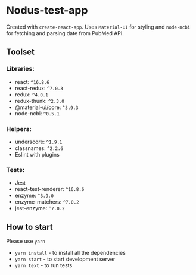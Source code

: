 # Nodus-test-app

Created with `create-react-app`.
Uses `Material-UI` for styling and `node-ncbi` for fetching and parsing date from PubMed API.

## Toolset

### Libraries:
- react: `^16.8.6`
- react-redux: `^7.0.3`
- redux: `^4.0.1`
- redux-thunk: `^2.3.0`
- @material-ui/core: `^3.9.3`
- node-ncbi: `^0.5.1`

### Helpers:
- underscore: `^1.9.1`
- classnames: `^2.2.6`
- Eslint with plugins

### Tests:
- Jest
- react-test-renderer: `^16.8.6`
- enzyme: `^3.9.0`
- enzyme-matchers: `^7.0.2`
- jest-enzyme: `^7.0.2`


## How to start

Please use `yarn` 
- `yarn install` - to install all the dependencies
- `yarn start`  - to start development server
- `yarn text`  - to run tests
